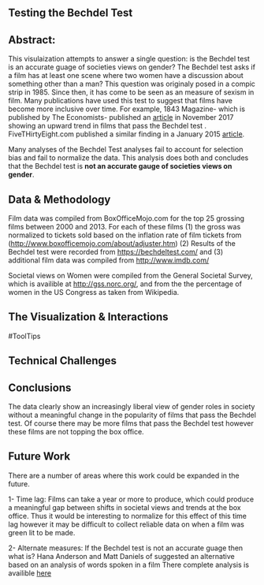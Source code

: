 ## Testing the Bechdel Test

## Abstract: 

This visulaization attempts to answer a single question: is the Bechdel test is an accurate guage of societies views on gender? The Bechdel test asks if a film has at least one scene where two women have a discussion about something other than a man? This question was originaly posed in a compic strip in 1985. Since then, it has come to be seen as an measure of sexism in film. 
Many publications have used this test to suggest that films have become more inclusive over time. For example, 1843 Magazine- which is published by The Economists- published an [article](https://www.1843magazine.com/data-graphic/what-the-numbers-say/men-women-and-films) in November 2017 showing an upward trend in films that pass the Bechdel test . FiveTHirtyEight.com published a similar finding in a January 2015 [article](https://fivethirtyeight.com/features/the-casting-of-the-ghostbusters-reboot-is-a-brilliant-financial-move/).

Many analyses of the Bechdel Test analyses fail to account for selection bias and fail to normalize the data. This analysis does both and concludes that the Bechdel test is **not an accurate gauge of societies views on gender**.

## Data & Methodology
Film data was compiled from BoxOfficeMojo.com for the top 25 grossing films between 2000 and 2013. For each of these films (1) the gross was normalized to tickets sold based on the inflation rate of film tickets from (http://www.boxofficemojo.com/about/adjuster.htm) (2) Results of the Bechdel test were recorded from https://bechdeltest.com/ and (3) additional film data was compiled from http://www.imdb.com/ 

Societal views on Women were compiled from the General Societal Survey, which is availible at http://gss.norc.org/, and from the the percentage of women in the US Congress as taken from Wikipedia. 

## The Visualization & Interactions


#ToolTips

## Technical Challenges

## Conclusions
The data clearly show an increasingly liberal view of gender roles in society without a meaningful change in the popularity of films that pass the Bechdel test. Of course there may be more films that pass the Bechdel test however these films are not topping the box office.

## Future Work
There are a number of areas where this work could be expanded in the future. 

1- Time lag: Films can take a year or more to produce, which could produce a meaningful gap between shifts in societal views and trends at the box office. Thus it would be interesting to normalize for this effect of this time lag however it may be difficult to collect reliable data on when a film was green lit to be made.

2- Alternate measures: If the Bechdel test is not an accurate guage then what is? Hana Anderson and Matt Daniels of suggested an alternative based on an analysis of words spoken in a film There complete analysis is availible [here](https://pudding.cool/2017/03/film-dialogue/)

